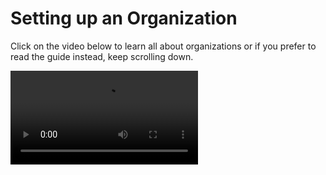 # Setting up an Organization

Click on the video below to learn all about organizations or if you prefer to read the guide instead, keep scrolling down.

![Creating an organization](OC.mp4)

